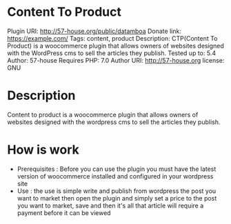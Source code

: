 # Content To Product
Plugin URI: http://57-house.org/public/datamboa
Donate link: https://example.com/
Tags: content, product
Description: CTP(Content To Product) is a woocommerce plugin that allows owners of websites designed with the WordPress cms to sell the articles they publish.
Tested up to: 5.4
Author: 57-house
Requires PHP: 7.0
Author URI: http://57-house.org
license: GNU

# Description
Content to product is a woocommerce plugin that allows owners of websites designed with the wordpress cms to sell the articles they publish. 

# How is work
- Prerequisites : Before you can use the plugin you must have the latest version of woocommerce installed and configured in your wordpress site
- Use : the use is simple write and publish from wordpress the post you want to market then open the plugin and simply set a price to the post you want to market, save and then it's all that article will require a payment before it can be viewed
